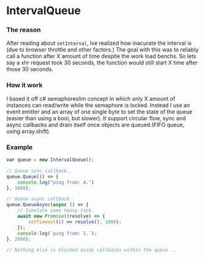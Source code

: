 # IntervalQueue

### The reason
After reading about ```setInterval```, Ive realized how inacurate the interval is (due to browser throttle and other factors.) The goal with this was to reliably call a function after X amount of time despite the work load benchs. So lets say a xhr request took 30 seconds, the function would still start X time after those 30 seconds.

### How it work
I based it off c# semaphoreslim concept in which only X amount of instances can read/write while the semaphore is locked. Instead I use an event emitter and an array of one single byte to set the state of the queue (easier than using a bool, but slower). It support circular flow, sync and async callbacks and drain itself once objects are queued.(FIFO queue, using array.shift).

### Example
```javascript
var queue = new IntervalQueue();

// Queue sync callback..
queue.Queue(() => {
    console.log("ping from: 4.")
}, 1000);

// Queue async callback..
queue.QueueAsync(async () => {
    // Simulate some heavy task.
    await new Promise((resolve) => {
        setTimeout(() => resolve(), 1000);
    });
    console.log(`ping from: 1.`);
}, 2000);

// Nothing else is blocked aside callbacks within the queue ..
```
